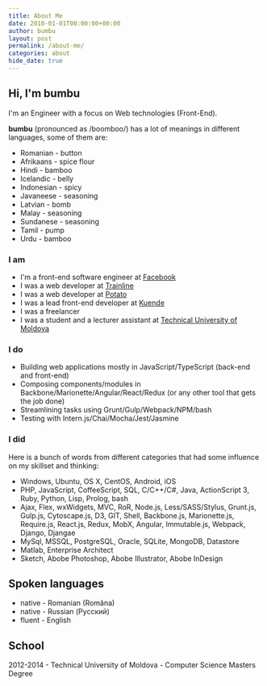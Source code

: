 ```yaml
---
title: About Me
date: 2010-01-01T00:00:00+00:00
author: bumbu
layout: post
permalink: /about-me/
categories: about
hide_date: true
---
```


## Hi, I'm bumbu

I'm an Engineer with a focus on Web technologies (Front-End).

**bumbu** (pronounced as /boomboo/) has a lot of meanings in different languages, some of them are:

* Romanian - button
* Afrikaans - spice flour
* Hindi - bamboo
* Icelandic - belly
* Indonesian - spicy
* Javaneese - seasoning
* Latvian - bomb
* Malay - seasoning
* Sundanese - seasoning
* Tamil - pump
* Urdu - bamboo

### I am

* I'm a front-end software engineer at <a href="https://facebook.com" target="_blank">Facebook</a>
* I was a web developer at <a href="https://thetrainline.com" target="_blank">Trainline</a>
* I was a web developer at <a href="https://p.ota.to" target="_blank">Potato</a>
* I was a lead front-end developer at <a href="http://kuende.com" target="_blank">Kuende</a>
* I was a freelancer
* I was a student and a lecturer assistant at <a href="http://utm.md" target="_blank">Technical University of Moldova</a>

### I do

* Building web applications mostly in JavaScript/TypeScript (back-end and front-end)
* Composing components/modules in Backbone/Marionette/Angular/React/Redux (or any other tool that gets the job done)
* Streamlining tasks using Grunt/Gulp/Webpack/NPM/bash
* Testing with Intern.js/Chai/Mocha/Jest/Jasmine

### I did

Here is a bunch of words from different categories that had some influence on my skillset and thinking:

* Windows, Ubuntu, OS X, CentOS, Android, iOS
* PHP, JavaScript, CoffeeScript, SQL, C/C++/C#, Java, ActionScript 3, Ruby, Python, Lisp, Prolog, bash
* Ajax, Flex, wxWidgets, MVC, RoR, Node.js, Less/SASS/Stylus, Grunt.js, Gulp.js, Cytoscape.js, D3, GIT, Shell, Backbone.js, Marionette.js, Require.js, React.js, Redux, MobX, Angular, Immutable.js, Webpack, Django, Djangae
* MySql, MSSQL, PostgreSQL, Oracle, SQLite, MongoDB, Datastore
* Matlab, Enterprise Architect
* Sketch, Abobe Photoshop, Abobe Illustrator, Abobe InDesign

## Spoken languages

* native - Romanian (Româna)
* native - Russian (Русский)
* fluent - English

## School
2012-2014 - Technical University of Moldova - Computer Science Masters Degree
